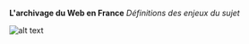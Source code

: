 **L'archivage du Web en France**
*Définitions des enjeux du sujet*


![alt text](téléchargement.jpg)
